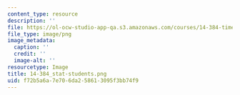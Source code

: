 ```yaml
---
content_type: resource
description: ''
file: https://ol-ocw-studio-app-qa.s3.amazonaws.com/courses/14-384-time-series-analysis-fall-2013/f72b5a6a7e706da258613095f3bb74f9_14-384_stat-students.png
file_type: image/png
image_metadata:
  caption: ''
  credit: ''
  image-alt: ''
resourcetype: Image
title: 14-384_stat-students.png
uid: f72b5a6a-7e70-6da2-5861-3095f3bb74f9
---
```

